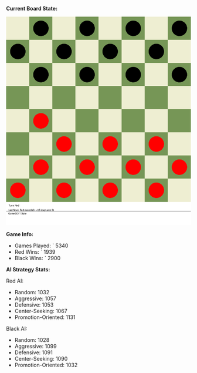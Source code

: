 
**Current Board State:**  
<!-- START_GIF -->
![Checkers Game](./checkers_game.gif)
<!-- END_GIF -->

**Game Info:**  
- Games Played: `<!-- GAMES_PLAYED --> 5340
- Red Wins: `<!-- RED_WINS --> 1939
- Black Wins: `<!-- BLACK_WINS --> 2900

<!-- AI_STATS -->
**AI Strategy Stats:**

Red AI:
- Random: 1032
- Aggressive: 1057
- Defensive: 1053
- Center-Seeking: 1067
- Promotion-Oriented: 1131

Black AI:
- Random: 1028
- Aggressive: 1099
- Defensive: 1091
- Center-Seeking: 1090
- Promotion-Oriented: 1032
